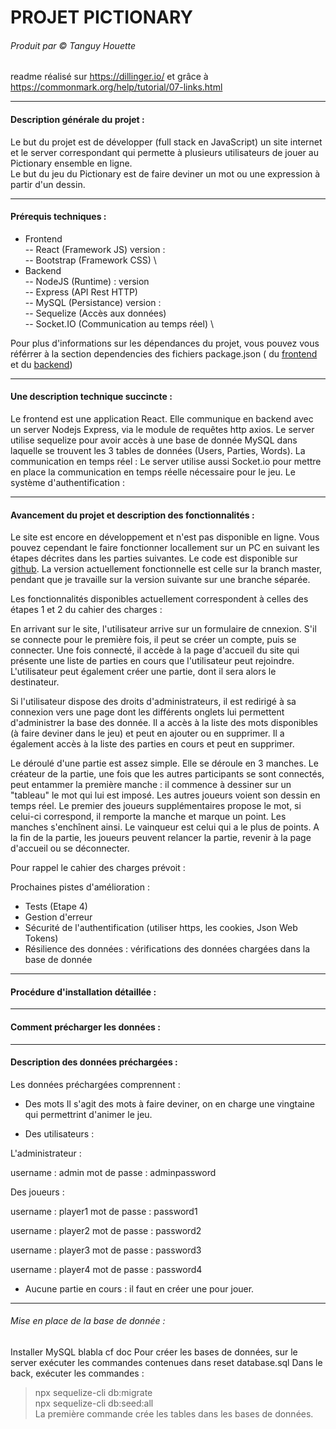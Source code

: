 # PROJET PICTIONARY
###### Produit par © Tanguy Houette
readme réalisé sur https://dillinger.io/ et grâce à https://commonmark.org/help/tutorial/07-links.html

-------------------
#### Description générale du projet :
Le but du projet est de développer (full stack en JavaScript) un site internet et le server correspondant qui permette à plusieurs utilisateurs de jouer au Pictionary ensemble en ligne.\
Le but du jeu du Pictionary est de faire deviner un mot ou une expression à partir d'un dessin.


---------------------
#### Prérequis techniques :
- Frontend \
-- React (Framework JS) version : \
-- Bootstrap (Framework CSS) \
- Backend \
-- NodeJS (Runtime) : version \
-- Express (API Rest HTTP) \
-- MySQL (Persistance) version : \
-- Sequelize (Accès aux données) \
-- Socket.IO (Communication au temps réel) \

Pour plus d'informations sur les dépendances du projet, vous pouvez vous référrer à la section dependencies des fichiers package.json ( du [frontend](./frontend/package.json) et du [backend](./backend/package.json))

-------------------------------
#### Une description technique succincte  :

Le frontend est une application React. Elle communique en backend avec un server Nodejs Express, via le module de requêtes http axios.
Le server utilise sequelize pour avoir accès à une base de donnée MySQL dans laquelle se trouvent les 3 tables de données (Users, Parties, Words).
La communication en temps réel :
Le server utilise aussi Socket.io pour mettre en place la communication en temps réelle nécessaire pour le jeu.
Le système d'authentification :

-------------------------------
#### Avancement du projet et description des fonctionnalités :

Le site est encore en développement et n'est pas disponible en ligne. Vous pouvez cependant le faire fonctionner locallement sur un PC en suivant les étapes décrites dans les parties suivantes. Le code est disponible sur [github](https://github.com/tanguy98/pictionary/tree/master). La version actuellement fonctionnelle est celle sur la branch master, pendant que je travaille sur la version suivante sur une branche séparée.

Les fonctionnalités disponibles actuellement correspondent à celles des étapes 1 et 2 du cahier des charges :

En arrivant sur le site, l'utilisateur arrive sur un formulaire de cnnexion. S'il se connecte pour le première fois, il peut se créer un compte, puis se connecter.
Une fois connecté, il accède à la page d'accueil du site qui présente une liste de parties en cours que l'utilisateur peut rejoindre. L'utilisateur peut également créer une partie, dont il sera alors le destinateur.

Si l'utilisateur dispose des droits d'administrateurs, il est redirigé à sa connexion vers une page dont les différents onglets lui permettent d'administrer la base des donnée. Il a accès à la liste des mots disponibles (à faire deviner dans le jeu) et peut en ajouter ou en supprimer. Il a également accès à la liste des parties en cours et peut en supprimer.

Le déroulé d'une partie est assez simple. Elle se déroule en 3 manches. Le créateur de la partie, une fois que les autres participants se sont connectés, peut entammer la première manche : il commence à dessiner sur un "tableau" le mot qui lui est imposé. Les autres joueurs voient son dessin en temps réel. Le premier des joueurs supplémentaires propose le mot, si celui-ci correspond, il remporte la manche et marque un point. Les manches s'enchînent ainsi. Le vainqueur est celui qui a le plus de points. A la fin de la partie, les joueurs peuvent relancer la partie, revenir à la page d'accueil ou se déconnecter.

Pour rappel le cahier des charges prévoit :

Prochaines pistes d'amélioration :
- Tests (Etape 4)
- Gestion d'erreur
- Sécurité de l'authentification (utiliser https, les cookies, Json Web Tokens)
- Résilience des données : vérifications des données chargées dans la base de donnée

-------------------------------------
#### Procédure d'installation détaillée :

-----------------------------------
#### Comment précharger les données :

-----------------------------------
#### Description des données préchargées :

Les données préchargées comprennent :
- Des mots
Il s'agit des mots à faire deviner, on en charge une vingtaine qui permettrint d'animer le jeu.

- Des utilisateurs :

L'administrateur :

username : admin
mot de passe : adminpassword

Des joueurs :

username : player1
mot de passe : password1

username : player2
mot de passe : password2

username : player3
mot de passe : password3

username : player4
mot de passe : password4

- Aucune partie en cours : il faut en créer une pour jouer.


--------------------------------------
###### Mise en place de la base de donnée :
Installer MySQL blabla cf doc
Pour créer les bases de données, sur le server exécuter les commandes contenues dans reset database.sql
Dans le back, exécuter les commandes :
>npx sequelize-cli db:migrate \
>npx sequelize-cli db:seed:all \
La première commande crée les tables dans les bases de données.